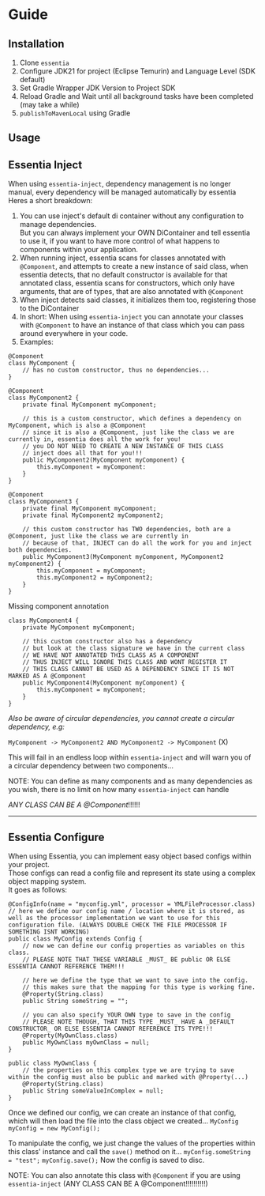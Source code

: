 # Guide
## Installation
1. Clone `essentia`
2. Configure JDK21 for project (Eclipse Temurin) and Language Level (SDK default)
3. Set Gradle Wrapper JDK Version to Project SDK
4. Reload Gradle and Wait until all background tasks have been completed (may take a while)
5. `publishToMavenLocal` using Gradle

## Usage
## Essentia Inject
When using `essentia-inject`, dependency management is no longer manual, every dependency will be managed automatically by essentia  
Heres a short breakdown:
1. You can use inject's default di container without any configuration to manage dependencies.  
But you can always implement your OWN DiContainer and tell essentia to use it, if you want to have more control of what happens to components within your application.
2. When running inject, essentia scans for classes annotated with `@Component`, and attempts to create a new instance of said class, when essentia detects, that no default constructor is available for that annotated class, essentia scans for constructors, which only have arguments, that are of types, that are also annotated with `@Component`
3. When inject detects said classes, it initializes them too, registering those to the DiContainer
4. In short: When using `essentia-inject` you can annotate your classes with `@Component` to have an instance of that class which you can pass around everywhere in your code.
5. Examples:
```
@Component
class MyComponent {
    // has no custom constructor, thus no dependencies...
}

```
```
@Component
class MyComponent2 {
    private final MyComponent myComponent;

    // this is a custom constructor, which defines a dependency on MyComponent, which is also a @Component
    // since it is also a @Component, just like the class we are currently in, essentia does all the work for you!
    // you DO NOT NEED TO CREATE A NEW INSTANCE OF THIS CLASS
    // inject does all that for you!!!
    public MyComponent2(MyComponent myComponent) {
        this.myComponent = myComponent:        
    }
}
```
```
@Component
class MyComponent3 {
    private final MyComponent myComponent;
    private final MyComponent2 myComponent2;

    // this custom constructor has TWO dependencies, both are a @Component, just like the class we are currently in
    // because of that, INJECT can do all the work for you and inject both dependencies.
    public MyComponent3(MyComponent myComponent, MyComponent2 myComponent2) {
        this.myComponent = myComponent;
        this.myComponent2 = myComponent2;
    }
}
```

Missing component annotation
```
class MyComponent4 {
    private MyComponent myComponent;

    // this custom constructor also has a dependency
    // but look at the class signature we have in the current class
    // WE HAVE NOT ANNOTATED THIS CLASS AS A COMPONENT
    // THUS INJECT WILL IGNORE THIS CLASS AND WONT REGISTER IT
    // THIS CLASS CANNOT BE USED AS A DEPENDENCY SINCE IT IS NOT MARKED AS A @Component
    public MyComponent4(MyComponent myComponent) {
        this.myComponent = myComponent;
    }
}
```

*Also be aware of circular dependencies, you cannot create a circular dependency, e.g:*  

`MyComponent -> MyComponent2 AND MyComponent2 -> MyComponent` (X)  

This will fail in an endless loop within `essentia-inject` and will warn you of a circular dependency between two components...  

NOTE: You can define as many components and as many dependencies as you wish, there is no limit on how many `essentia-inject` can handle

*ANY CLASS CAN BE A @Component*!!!!!!

---

## Essentia Configure
When using Essentia, you can implement easy object based configs within your project.  
Those configs can read a config file and represent its state using a complex object mapping system.  
It goes as follows:
```
@ConfigInfo(name = "myconfig.yml", processor = YMLFileProcessor.class) // here we define our config name / location where it is stored, as well as the processor implementation we want to use for this configuration file. (ALWAYS DOUBLE CHECK THE FILE PROCESSOR IF SOMETHING ISNT WORKING)
public class MyConfig extends Config {
    // now we can define our config properties as variables on this class.
    // PLEASE NOTE THAT THESE VARIABLE _MUST_ BE public OR ELSE ESSENTIA CANNOT REFERENCE THEM!!!

    // here we define the type that we want to save into the config.
    // this makes sure that the mapping for this type is working fine.
    @Property(String.class)
    public String someString = "";

    // you can also specify YOUR OWN type to save in the config
    // PLEASE NOTE THOUGH, THAT THIS TYPE _MUST_ HAVE A _DEFAULT CONSTRUCTOR_ OR ELSE ESSENTIA CANNOT REFERENCE ITS TYPE!!!
    @Property(MyOwnClass.class)
    public MyOwnClass myOwnClass = null;
}
```
```
public class MyOwnClass {
    // the properties on this complex type we are trying to save within the config must also be public and marked with @Property(...)
    @Property(String.class)
    public String someValueInComplex = null;
}
```
Once we defined our config, we can create an instance of that config, which will then load the file into the class object we created...
`MyConfig myConfig = new MyConfig();`

To manipulate the config, we just change the values of the properties within this class' instance and call the `save()` method on it...
`myConfig.someString = "test";`
`myConfig.save();`
Now the config is saved to disc.

NOTE: You can also annotate this class with `@Component` if you are using `essentia-inject` (ANY CLASS CAN BE A @Component!!!!!!!!!!)
